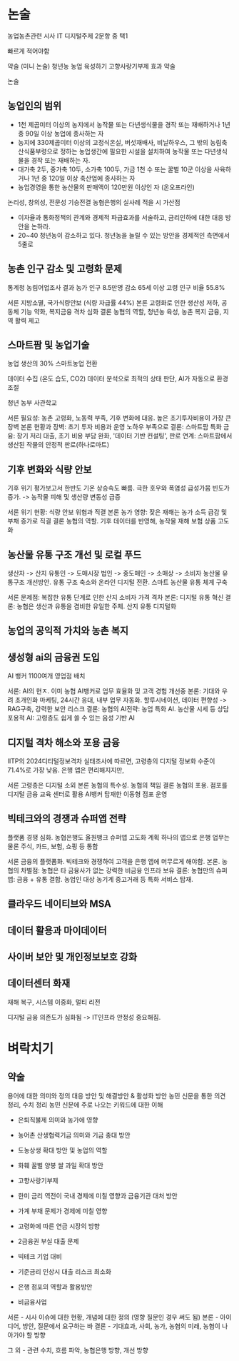 
# 논술
농업농촌관련 시사
IT 디지털주제 2문항 중 택1

빠르게 적어야함


약술 (미니 논술)
청년농 농업 육성하기
고향사랑기부제 효과 약술

논술

## 농업인의 범위
- 1천 제곱미터 이상의 농지에서 농작물 또는 다년생식물을 경작 또는 재배하거나 1년 중 90일 이상 농업에 종사하는 자
- 농지에 330제곱미터 이상의 고정식온실, 버섯재배사, 비닐하우스, 그 밖의 농림축산식품부령으로 정하는 농업생간에 필요한 시설을 설치하여 농작물 또는 다년생식물을 경작 또는 재배하는 자.
- 대가축 2두, 중가축 10두, 소가축 100두, 가금 1천 수 또는 꿀벌 10군 이상을 사육하거나 1년 중 120일 이상 축산업에 종사하는 자
- 농업경영을 통한 농산물의 판매액이 120만원 이상인 자 (온오프라인)


논리성, 창의성, 전문성
기승전결
농협은행의 실사례 적을 시 가산점

- 이자율과 통화정책의 관계와 경제적 파급효과를 서술하고, 금리인하에 대한 대응 방안을 논하라.
- 20~40 청년농이 감소하고 있다. 청년농을 늘릴 수 있는 방안을 경제적인 측면에서 5줄로

## 농촌 인구 감소 및 고령화 문제

통계청 농림어업조사 결과 농가 인구 8.5만명 감소
65세 이상 고령 인구 비율 55.8%

서론 지방소멸, 국가식량안보 (식량 자급률 44%)
본론 고령화로 인한 생산성 저하, 공동체 기능 약화, 복지금융 격차 심화
결론 농협의 역할, 청년농 육성, 농촌 복지 금융, 지역 활력 제고
## 스마트팜 및 농업기술
농업 생산의 30% 스마트농업 전환

데이터 수집 (온도 습도, CO2) 데이터 분석으로 최적의 상태 판단, AI가 자동으로 환경 조절

청년 농부 사관학교

서론 필요성: 농촌 고령화, 노동력 부족, 기후 변화에 대응. 높은 초기투자비용이 가장 큰 장벽
본론 현황과 장벽: 초기 투자 비용과 운영 노하우 부족으로 
결론: 스마트팜 특화 금융: 장기 저리 대출, 초기 비용 부담 완화, '데이터 기반 컨설팅', 판로 연계: 스마트팜에서 생산된 작물의 안정적 판로(하나로마트)

## 기후 변화와 식량 안보
기후 위기 평가보고서 한반도 기온 상승속도 빠름. 극한 호우와 폭염성 급성가뭄 빈도가 증가. -> 농작물 피해 및 생산량 변동성 급증

서론 위기 현황: 식량 안보 위협과 직결
본론 농가 영향: 잦은 재해는 농가 소득 급감 및 부채 증가로 직결
결론 농협의 역할. 기후 데이터를 반영해, 농작물 재해 보험 상품 고도화

## 농산물 유통 구조 개선 및 로컬 푸드
생산자 -> 산지 유통인 -> 도매시장 법인 -> 중도매인 -> 소매상 -> 소비자
농산물 유통구조 개선방안. 
유통 구조 축소와 온라인 디지털 전환. 스마트 농산물 유통 체계 구축

서론 문제점: 복잡한 유통 단계로 인한 산지 소비자 가격 격차
본론: 디지털 유통 혁신
결론: 농협은 생산과 유통을 겸비한 유일한 주체. 산지 유통 디지털화

## 농업의 공익적 가치와 농촌 복지

## 생성형 ai의 금융권 도입

AI 뱅커 1100여개 영업점 배치

서론: AI의 현ㅈ. 이미 농협 AI뱅커로 업무 효율화 및 고객 경험 개선중
본론: 기대와 우려 초개인화 마케팅, 24시간 응대, 내부 업무 자동화. 할루시네이션, 데이터 편향성 -> RAG구축, 강력한 보안 리스크
결론: 농협의 AI전략: 농업 특화 AI. 농산물 시세 등 상담 포용적 AI: 고령층도 쉽게 쓸 수 있는 음성 기반 AI

## 디지털 격차 해소와 포용 금융

IITP의 2024디티털정보격차 실태조사에 따르면, 고령층의 디지털 정보화 수준이 71.4%로 가장 낮음. 은행 앱은 편리해지지만, 

서론 고령층은 디지털 소외
본론 농협의 특수성. 농협의 책임
결론 농협의 포용. 점포를 디지털 금융 교육 센터로 활용 AI뱅커 탑재한 이동형 점포 운영

## 빅테크와의 경쟁과 슈퍼앱 전략
플랫폼 경쟁 심화. 농협은행도 올원뱅크 슈퍼앱 고도화 계획
하나의 앱으로 은행 업무는 물론 주식, 카드, 보험, 쇼핑 등 통합

서론 금융의 플랫폼화. 빅테크와 경쟁하여 고객을 은행 앱에 머무르게 해야함.
본론. 농협의 차별점: 농협은 타 금융사가 없는 강력한 비금융 인프라 보유
결론: 농협만의 슈퍼앱: 금융 + 유통 결합. 농업인 대상 농기계 중고거래 등 특화 서비스 탑재.

## 클라우드 네이티브와 MSA

## 데이터 활용과 마이데이터

## 사이버 보안 및 개인정보보호 강화

## 데이터센터 화재
재해 복구, 시스템 이중화, 멀티 리전

디지털 금융 의존도가 심화됨 -> IT인프라 안정성 중요해짐.

# 벼락치기

## 약술
용어에 대한 의미와 정의
대응 방안 및 해결방안 & 활성화 방안
농민 신문을 통한 의견 정리, 수치 정리
농민 신문에 주로 나오는 키워드에 대한 이해

- 은퇴직불제 의미와 농가에 영향
- 농어촌 산생협력기금 의미와 기금 충대 방안
- 도농상생 확대 방안 및 농업의 역할
- 화훼 꿀벌 양봉 쌀 과일 확대 방안
- 고향사랑기부제

- 한미 금리 역전이 국내 경제에 미칠 영향과 금융기관 대처 방안
- 가계 부채 문제가 경제에 미칠 영향
- 고령화에 따른 연금 시장의 방향
- 2금융권 부실 대출 문제
- 빅테크 기업 대비
- 기준금리 인상시 대출 리스크 최소화
- 은행 점포의 역할과 활용방안
- 비금융사업

서론 - 시사 이슈에 대한 현황, 개념에 대한 정의 (영향 질문인 경우 써도 됨)
본론 - 아이디어, 방안, 질문에서 요구하는 바
결론 - 기대효과, 사회, 농가, 농협의 미래, 농협이 나아가야 할 방향

그 외 - 관련 수치, 흐름 파악, 농협은행 방향, 개선 방향